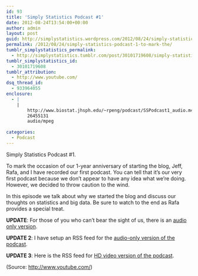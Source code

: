 ```yaml
---
id: 93
title: 'Simply Statistics Podcast #1'
date: 2012-08-24T13:54:00+00:00
author: admin
layout: post
guid: http://simplystatistics.wordpress.com/2012/08/24/simply-statistics-podcast-1-to-mark-the
permalink: /2012/08/24/simply-statistics-podcast-1-to-mark-the/
tumblr_simplystatistics_permalink:
  - http://simplystatistics.tumblr.com/post/30101719608/simply-statistics-podcast-1-to-mark-the
tumblr_simplystatistics_id:
  - 30101719608
tumblr_attribution:
  - http://www.youtube.com/
dsq_thread_id:
  - 933964055
enclosure:
  - |
    |
        http://www.biostat.jhsph.edu/~rpeng/podcast/SSPodcast1_audio.m4a
        26455131
        audio/mpeg
        
categories:
  - Podcast
---
```

Simply Statistics Podcast #1.

To mark the occasion of our 1-year anniversary of starting the blog, Jeff, Rafa, and I have recorded our first podcast. You can tell that it’s our very first podcast because we don’t appear to have any idea what we’re doing. However, we decided to throw caution to the wind.

In this episode we talk about why we started the blog and discuss our thoughts on statistics and big data. Be sure to watch to the end as Rafa provides a special treat.

**UPDATE**: For those of you who can’t bear the sight of us, there is an <a href="http://www.biostat.jhsph.edu/~rpeng/podcast/SSPodcast1_audio.m4a" target="_blank">audio only version</a>.

**UPDATE 2**: I have setup an RSS feed for the <a href="http://www.biostat.jhsph.edu/~rpeng/podcast/simplystatistics_audio.xml" target="_blank">audio-only version of the podcast</a>.

**UPDATE 3**: Here is the RSS feed for <a href="feed://www.biostat.jhsph.edu/~rpeng/podcast/simplystatistics_HDvideo.xml" target="_blank">HD video version of the podcast</a>.

<div class="attribution">
  (<span>Source:</span> <a href="http://www.youtube.com/">http://www.youtube.com/</a>)
</div>